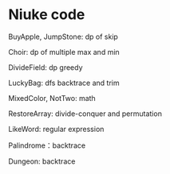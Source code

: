 # Niuke code
BuyApple, JumpStone: dp of skip

Choir: dp of multiple max and min

DivideField: dp greedy

LuckyBag: dfs backtrace and trim

MixedColor, NotTwo: math

RestoreArray: divide-conquer and permutation

LikeWord: regular expression

Palindrome：backtrace

Dungeon: backtrace

